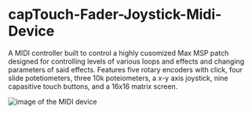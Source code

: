 # capTouch-Fader-Joystick-Midi-Device

A MIDI controller built to control a highly cusomized Max MSP patch designed for controlling levels of various loops and effects and changing parameters of said effects.  Features five rotary encoders with click, four slide potetiometers, three 10k poteiometers, a x-y axis joystick, nine capasitive touch buttons, and a 16x16 matrix screen.

![image of the MIDI device](https://drive.google.com/open?id=1_-5Ml9C41q52vqx1GxY0kzp9pN1hUuz6)
